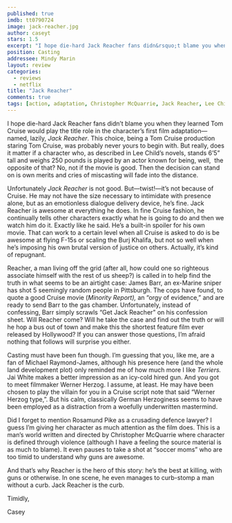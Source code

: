 ```yaml
---
published: true
imdb: tt0790724
image: jack-reacher.jpg
author: caseyt 
stars: 1.5
excerpt: "I hope die-hard Jack Reacher fans didn&rsquo;t blame you when they learned Tom Cruise would play the title role in the character&rsquo;s first film adaptation&mdash;named, lazily, <em>Jack Reacher</em>. This choice, being a Tom Cruise production staring Tom Cruise, was probably never yours to begin with. But really, does it matter if a character who, as described in Lee Child&rsquo;s novels, stands 6&rsquo;5&rdquo; tall and weighs 250 pounds is played by an actor known for being, well, &nbsp;the opposite of that? No, not if the movie is good. Then the decision can stand on is own merits and cries of miscasting will fade into the distance."
position: Casting
addressee: Mindy Marin
layout: review
categories: 
  - reviews
  - netflix
title: "Jack Reacher"
comments: true
tags: [action, adaptation, Christopher McQuarrie, Jack Reacher, Lee Child, Letters, novel, Tom Cruise, Werner Herzog]
---
```

<p>I hope die-hard Jack Reacher fans didn&rsquo;t blame you when they learned Tom Cruise would play the title role in the character&rsquo;s first film adaptation&mdash;named, lazily, <em>Jack Reacher</em>. This choice, being a Tom Cruise production staring Tom Cruise, was probably never yours to begin with. But really, does it matter if a character who, as described in Lee Child&rsquo;s novels, stands 6&rsquo;5&rdquo; tall and weighs 250 pounds is played by an actor known for being, well, &nbsp;the opposite of that? No, not if the movie is good. Then the decision can stand on is own merits and cries of miscasting will fade into the distance.</p>
<p>Unfortunately <em>Jack Reacher</em> is not good. But&mdash;twist!&mdash;it&rsquo;s not because of Cruise. He may not have the size necessary to intimidate with presence alone, but as an emotionless dialogue delivery device, he&rsquo;s fine. Jack Reacher is awesome at everything he does. In fine Cruise fashion, he continually tells other characters exactly what he is going to do and then we watch him do it. Exactly like he said. He&#8217;s a built-in spoiler for his own movie. That can work to a certain level when all Cruise is asked to do is be awesome at flying F-15s or scaling the Burj Khalifa, but not so well when he&rsquo;s imposing his own brutal version of justice on others. Actually, it&rsquo;s kind of repugnant.</p>
<p>Reacher, a man living off the grid (after all, how could one so righteous associate himself with the rest of us sheep?) is called in to help find the truth in what seems to be an airtight case: James Barr, an ex-Marine sniper has shot 5 seemingly random people in Pittsburgh. The cops have found, to quote a good Cruise movie (<em>Minority Report), </em>an &ldquo;orgy of evidence,&rdquo; and are ready to send Barr to the gas chamber. Unfortunately, instead of confessing, Barr simply scrawls &ldquo;Get Jack Reacher&rdquo; on his confession sheet. Will Reacher come? Will he take the case and find out the truth or will he hop a bus out of town and make this the shortest feature film ever released by Hollywood? If you can answer those questions, I&rsquo;m afraid nothing that follows will surprise you either.</p>
<p>Casting must have been fun though. I&rsquo;m guessing that you, like me, are a fan of Michael Raymond-James, although his presence here (and the whole land development plot) only reminded me of how much more I like <em>Terriers. </em>Jai White makes a better impression as an icy-cold hired gun. And you got to meet filmmaker Werner Herzog. I assume, at least. He may have been chosen to play the villain for you in a Cruise script note that said &ldquo;Werner Herzog type,&rdquo;. But his calm, classically German Herzoginess seems to have been employed as a distraction from a woefully underwritten mastermind.</p>
<p>Did I forget to mention Rosamund Pike as a crusading defence lawyer? I guess I&rsquo;m giving her character as much attention as the film does. This is a man&rsquo;s world written and directed by Christopher McQuarrie where character is defined through violence (although I have a feeling the source material is as much to blame). It even pauses to take a shot at &ldquo;soccer moms&rdquo; who are too timid to understand why guns are awesome. &nbsp;</p>
<p>And that&rsquo;s why Reacher is the hero of this story: he&rsquo;s the best at killing, with guns or otherwise. In one scene, he even manages to curb-stomp a man without a curb. Jack Reacher is the curb.</p>
<p>Timidly,</p>
<p>Casey</p>